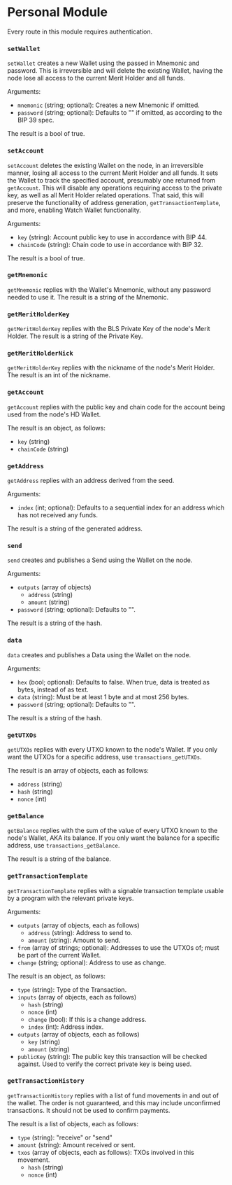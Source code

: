 # Personal Module

Every route in this module requires authentication.

### `setWallet`

`setWallet` creates a new Wallet using the passed in Mnemonic and password. This is irreversible and will delete the existing Wallet, having the node lose all access to the current Merit Holder and all funds.

Arguments:
- `mnemonic` (string; optional): Creates a new Mnemonic if omitted.
- `password` (string; optional): Defaults to "" if omitted, as according to the BIP 39 spec.

The result is a bool of true.

### `setAccount`

`setAccount` deletes the existing Wallet on the node, in an irreversible manner, losing all access to the current Merit Holder and all funds. It sets the Wallet to track the specified account, presumably one returned from `getAccount`. This will disable any operations requiring access to the private key, as well as all Merit Holder related operations. That said, this will preserve the functionality of address generation, `getTransactionTemplate`, and more, enabling Watch Wallet functionality.

Arguments:
- `key`       (string): Account public key to use in accordance with BIP 44.
- `chainCode` (string): Chain code to use in accordance with BIP 32.

The result is a bool of true.

### `getMnemonic`

`getMnemonic` replies with the Wallet's Mnemonic, without any password needed to use it. The result is a string of the Mnemonic.

### `getMeritHolderKey`

`getMeritHolderKey` replies with the BLS Private Key of the node's Merit Holder. The result is a string of the Private Key.

### `getMeritHolderNick`

`getMeritHolderKey` replies with the nickname of the node's Merit Holder. The result is an int of the nickname.

### `getAccount`

`getAccount` replies with the public key and chain code for the account being used from the node's HD Wallet.

The result is an object, as follows:
- `key`       (string)
- `chainCode` (string)

### `getAddress`

`getAddress` replies with an address derived from the seed.

Arguments:
- `index` (int; optional): Defaults to a sequential index for an address which has not received any funds.

The result is a string of the generated address.

### `send`

`send` creates and publishes a Send using the Wallet on the node.

Arguments:
- `outputs` (array of objects)
  - `address` (string)
  - `amount`  (string)
- `password` (string; optional): Defaults to "".

The result is a string of the hash.

### `data`

`data` creates and publishes a Data using the Wallet on the node.

Arguments:
- `hex`      (bool; optional):   Defaults to false. When true, data is treated as bytes, instead of as text.
- `data`     (string):           Must be at least 1 byte and at most 256 bytes.
- `password` (string; optional): Defaults to "".

The result is a string of the hash.

### `getUTXOs`

`getUTXOs` replies with every UTXO known to the node's Wallet. If you only want the UTXOs for a specific address, use `transactions_getUTXOs`.

The result is an array of objects, each as follows:
- `address` (string)
- `hash`    (string)
- `nonce`   (int)

### `getBalance`

`getBalance` replies with the sum of the value of every UTXO known to the node's Wallet, AKA its balance. If you only want the balance for a specific address, use `transactions_getBalance`.

The result is a string of the balance.

### `getTransactionTemplate`

`getTransactionTemplate` replies with a signable transaction template usable by a program with the relevant private keys.

Arguments:
- `outputs` (array of objects, each as follows)
  - `address` (string): Address to send to.
  - `amount`  (string): Amount to send.
- `from`   (array of strings; optional): Addresses to use the UTXOs of; must be part of the current Wallet.
- `change` (string; optional):           Address to use as change.

The result is an object, as follows:
- `type`   (string): Type of the Transaction.
- `inputs` (array of objects, each as follows)
  - `hash`   (string)
  - `nonce`  (int)
  - `change` (bool): If this is a change address.
  - `index`  (int):  Address index.
- `outputs` (array of objects, each as follows)
  - `key`    (string)
  - `amount` (string)
- `publicKey` (string): The public key this transaction will be checked against. Used to verify the correct private key is being used.

### `getTransactionHistory`

`getTransactionHistory` replies with a list of fund movements in and out of the wallet. The order is not guaranteed, and this may include unconfirmed transactions. It should not be used to confirm payments.

The result is a list of objects, each as follows:
- `type`   (string): "receive" or "send"
- `amount` (string): Amount received or sent.
- `txos`  (array of objects, each as follows): TXOs involved in this movement.
  - `hash`  (string)
  - `nonce` (int)

